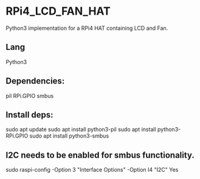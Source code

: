 # RPi4_LCD_FAN_HAT
Python3 implementation for a RPi4 HAT containing LCD and Fan.

## Lang
Python3

## Dependencies:
pil
RPi.GPIO
smbus


## Install deps:
sudo apt update
sudo apt install python3-pil
sudo apt install python3-RPi.GPIO
sudo apt install python3-smbus

## I2C needs to be enabled for smbus functionality.
sudo raspi-config
  -Option 3 "Interface Options"
    -Option I4 "I2C"
      Yes

